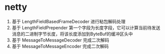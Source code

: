 # netty 

1. 基于 LengthFieldBasedFrameDecoder 进行粘包解码处理
2. 基于 LengthFieldPrepender 第一个字段为长度字段，它可以计算当前待发送消息的二进制字节长度，将该长度添加到ByteBuf的缓冲区头中
3. 基于 MessageToMessageDecoder<ByteBuf> 完成二次解码
4. 基于 MessageToMessageEncoder<ResponseMessage> 完成二次解码

